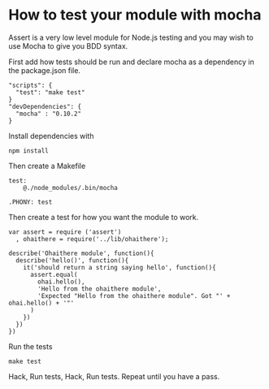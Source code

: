 # How to test your module with mocha

Assert is a very low level module for Node.js testing and you may wish to use Mocha to give you BDD syntax. 

First add how tests should be run and declare mocha as a dependency in the package.json file.

    "scripts": {
      "test": "make test"
    }
    "devDependencies": {
      "mocha" : "0.10.2"
    }

Install dependencies with 

    npm install

Then create a Makefile

    test:
        @./node_modules/.bin/mocha 

    .PHONY: test

Then create a test for how you want the module to work.

    var assert = require ('assert')
      , ohaithere = require('../lib/ohaithere');

    describe('Ohaithere module', function(){
      describe('hello()', function(){
        it('should return a string saying hello', function(){
          assert.equal(
            ohai.hello(), 
            'Hello from the ohaithere module', 
            'Expected "Hello from the ohaithere module". Got "' + ohai.hello() + '"'
          )
        })
      })
    })

Run the tests

    make test

Hack, Run tests, Hack, Run tests. Repeat until you have a pass.

